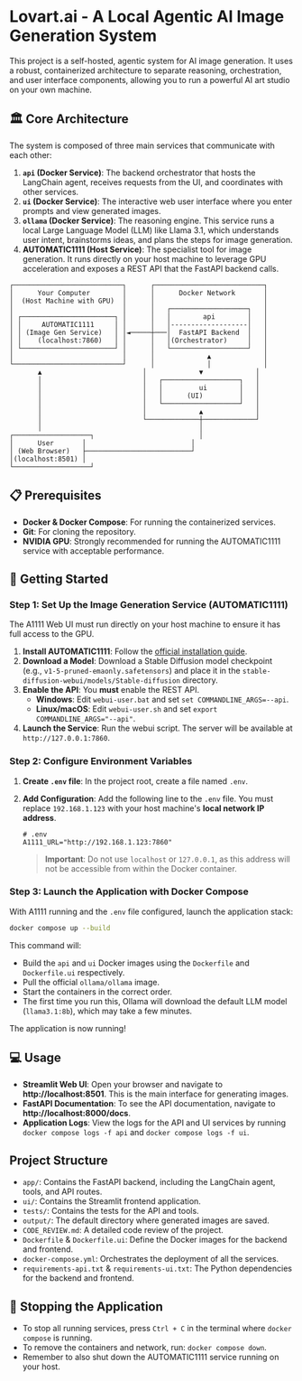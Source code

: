 # Lovart.ai - A Local Agentic AI Image Generation System

This project is a self-hosted, agentic system for AI image generation. It uses a robust, containerized architecture to separate reasoning, orchestration, and user interface components, allowing you to run a powerful AI art studio on your own machine.

## 🏛️ Core Architecture

The system is composed of three main services that communicate with each other:

1.  **`api` (Docker Service)**: The backend orchestrator that hosts the LangChain agent, receives requests from the UI, and coordinates with other services.
2.  **`ui` (Docker Service)**: The interactive web user interface where you enter prompts and view generated images.
3.  **`ollama` (Docker Service)**: The reasoning engine. This service runs a local Large Language Model (LLM) like Llama 3.1, which understands user intent, brainstorms ideas, and plans the steps for image generation.
4.  **AUTOMATIC1111 (Host Service)**: The specialist tool for image generation. It runs directly on your host machine to leverage GPU acceleration and exposes a REST API that the FastAPI backend calls.

```
┌───────────────────────────┐      ┌───────────────────────────┐
│      Your Computer        │      │      Docker Network       │
│  (Host Machine with GPU)  │      │                           │
│                           │      │   ┌───────────────────┐   │
│ ┌───────────────────────┐ │      │   │        api        │   │
│ │     AUTOMATIC1111     │ │      │   │-------------------│   │
│ │ (Image Gen Service)   │ │◄─────┼───│  FastAPI Backend  │   │
│ │    (localhost:7860)   │ │      │   │(Orchestrator)     │   │
│ └───────────────────────┘ │      │   └───────────────────┘   │
│                           │      │             ▲             │
└───────────────────────────┘      │             │             │
       ▲                         │             ▼             │
       │                         │   ┌───────────────────┐   │
       │                         │   │         ui        │   │
       │                         │   │      (UI)         │   │
       │                         │   └───────────────────┘   │
       │                         │             ▲             │
       │                         └─────────────┼─────────────┘
       │                                       │
┌───────────────────┐                          │
│      User       │                          │
│ (Web Browser)   ├──────────────────────────┘
│(localhost:8501) │
└───────────────────┘
```

## 📋 Prerequisites

-   **Docker & Docker Compose**: For running the containerized services.
-   **Git**: For cloning the repository.
-   **NVIDIA GPU**: Strongly recommended for running the AUTOMATIC1111 service with acceptable performance.

## 🚀 Getting Started

### Step 1: Set Up the Image Generation Service (AUTOMATIC1111)

The A1111 Web UI must run directly on your host machine to ensure it has full access to the GPU.

1.  **Install AUTOMATIC1111**: Follow the [official installation guide](https://github.com/AUTOMATIC1111/stable-diffusion-webui#installation-and-running).
2.  **Download a Model**: Download a Stable Diffusion model checkpoint (e.g., `v1-5-pruned-emaonly.safetensors`) and place it in the `stable-diffusion-webui/models/Stable-diffusion` directory.
3.  **Enable the API**: You **must** enable the REST API.
    -   **Windows**: Edit `webui-user.bat` and set `set COMMANDLINE_ARGS=--api`.
    -   **Linux/macOS**: Edit `webui-user.sh` and set `export COMMANDLINE_ARGS="--api"`.
4.  **Launch the Service**: Run the webui script. The server will be available at `http://127.0.0.1:7860`.

### Step 2: Configure Environment Variables

1.  **Create `.env` file**: In the project root, create a file named `.env`.
2.  **Add Configuration**: Add the following line to the `.env` file. You must replace `192.168.1.123` with your host machine's **local network IP address**.

    ```
    # .env
    A1111_URL="http://192.168.1.123:7860"
    ```

    > **Important**: Do not use `localhost` or `127.0.0.1`, as this address will not be accessible from within the Docker container.

### Step 3: Launch the Application with Docker Compose

With A1111 running and the `.env` file configured, launch the application stack:

```bash
docker compose up --build
```

This command will:

-   Build the `api` and `ui` Docker images using the `Dockerfile` and `Dockerfile.ui` respectively.
-   Pull the official `ollama/ollama` image.
-   Start the containers in the correct order.
-   The first time you run this, Ollama will download the default LLM model (`llama3.1:8b`), which may take a few minutes.

The application is now running!

## 💻 Usage

-   **Streamlit Web UI**: Open your browser and navigate to **http://localhost:8501**. This is the main interface for generating images.
-   **FastAPI Documentation**: To see the API documentation, navigate to **http://localhost:8000/docs**.
-   **Application Logs**: View the logs for the API and UI services by running `docker compose logs -f api` and `docker compose logs -f ui`.

## Project Structure

-   `app/`: Contains the FastAPI backend, including the LangChain agent, tools, and API routes.
-   `ui/`: Contains the Streamlit frontend application.
-   `tests/`: Contains the tests for the API and tools.
-   `output/`: The default directory where generated images are saved.
-   `CODE_REVIEW.md`: A detailed code review of the project.
-   `Dockerfile` & `Dockerfile.ui`: Define the Docker images for the backend and frontend.
-   `docker-compose.yml`: Orchestrates the deployment of all the services.
-   `requirements-api.txt` & `requirements-ui.txt`: The Python dependencies for the backend and frontend.

## 🛑 Stopping the Application

-   To stop all running services, press `Ctrl + C` in the terminal where `docker compose` is running.
-   To remove the containers and network, run: `docker compose down`.
-   Remember to also shut down the AUTOMATIC1111 service running on your host.